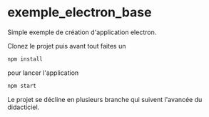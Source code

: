 # exemple_electron_base
Simple exemple de création d'application electron.

Clonez le projet puis avant tout faites un 

```zsh
npm install
```

pour lancer l'application

```zsh
npm start
```

Le projet se décline en plusieurs branche qui suivent l'avancée du didacticiel.
